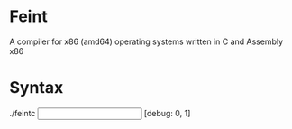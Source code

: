 # Feint
A compiler for x86 (amd64) operating systems written in C and Assembly x86

# Syntax
./feintc <input file> [debug: 0, 1]
